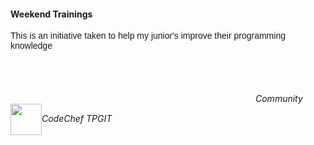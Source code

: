 #### Weekend Trainings

<p style="font-family: Arial">This is an initiative taken to help my junior's improve their programming knowledge</p>

<br/><br/>

######  &emsp;&emsp;&emsp;&emsp;&emsp;&emsp;&emsp;&emsp;&emsp;&emsp;&emsp;&emsp;&emsp;&emsp;&emsp;&emsp;&emsp;&emsp;&emsp;&emsp;&emsp;&emsp;&emsp;&emsp;&emsp;&emsp;&emsp;&emsp;Community<img src="https://media.giphy.com/media/1S9kD6xm4601O/giphy.gif" width='50' height='50' align="center" >CodeChef TPGIT
